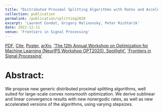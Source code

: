 ```yaml
---
title: "Distributed Proximal Splitting Algorithms with Rates and Acceleration"
collection: publication
permalink: /publication/splitting2020
excerpt: 'Laurent Condat, Grigory Malinovsky, Peter Richtárik'
date: 2022-12-11
venue: 'Frontiers in Signal Processing'
---
```

[PDF](https://arxiv.org/pdf/2010.00952.pdf), [Cite](https://grigory-malinovsky.github.io/files/split.txt), [Poster](https://opt-ml.org/posters/2020/poster_31.png), [arXiv](https://arxiv.org/abs/2010.00952), ['The 12th Annual Workshop on Optimization for Machine Learning (NeurIPS Workshop OPT2020), Spotlight'](https://opt-ml.org/papers.html), ['Frontiers in Signal Processing'](https://www.frontiersin.org/articles/10.3389/frsip.2021.776825/full?&utm_source=Email_to_authors_&utm_medium=Email&utm_content=T1_11.5e1_author&utm_campaign=Email_publication&field=&journalName=Frontiers_in_Signal_Processing&id=776825)

Abstract:
======
We propose new generic distributed proximal splitting algorithms, well suited for large-scale convex nonsmooth optimization. We derive sublinear and linear convergence results with new nonergodic rates, as well as new accelerated versions of the algorithms, using varying stepsizes.

